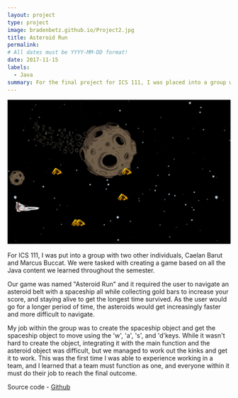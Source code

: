 ```yaml
---
layout: project
type: project
image: bradenbetz.github.io/Project2.jpg           
title: Asteroid Run
permalink: 
# All dates must be YYYY-MM-DD format!
date: 2017-11-15
labels:
  - Java
summary: For the final project for ICS 111, I was placed into a group with two other individuals to create a game based on all the content we learned through the semester.  
---
```


<img class="ui centered image" src="/images/Project2.jpg">


For ICS 111, I was put into a group with two other individuals, Caelan Barut and Marcus Buccat.  We were tasked with creating a game based on all the Java content we learned throughout the semester.

Our game was named "Asteroid Run" and it required the user to navigate an asteroid belt with a spaceship all while collecting gold bars to increase your score, and staying alive to get the longest time survived.  As the user would go for a longer period of time, the asteroids would get increasingly faster and more difficult to navigate.

My job within the group was to create the spaceship object and get the spaceship object to move using the 'w', 'a', 's', and 'd'keys.  While it wasn't hard to create the object, integrating it with the main function and the asteroid object was difficult, but we managed to work out the kinks and get it to work.  This was the first time I was able to experience working in a team, and I learned that a team must function as one, and everyone within it must do their job to reach the final outcome.

Source code - [Github](https://github.com/bradenbetz/ICS-111-Final-Project.git)
